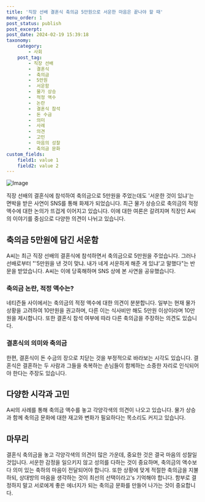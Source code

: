 ```yaml
---
title: '직장 선배 결혼식 축의금 5만원으로 서운한 마음은 끝나야 할 때'
menu_order: 1
post_status: publish
post_excerpt: 
post_date: 2024-02-19 15:39:18
taxonomy:
    category:
        - 사회
    post_tag:
        - 직장 선배
        -  결혼식
        -  축의금
        -  5만원
        -  서운함
        -  물가 상승
        -  적정 액수
        -  논란
        -  결혼식 참석
        -  돈 수금
        -  의미
        -  사례
        -  의견
        -  고민
        -  마음의 성찰
        -  축의금 문화
custom_fields:
    field1: value 1
    field2: value 2
---
```


![Image](https://imgnews.pstatic.net/image/005/2024/02/19/2024021817190444652_1708244347_0019807729_20240219101001461.jpg?type=w647)

직장 선배의 결혼식에 참석하여 축의금으로 5만원을 주었는데도 '서운한 것이 있냐'는 면박을 받은 사연이 SNS를 통해 화제가 되었습니다. 최근 물가 상승으로 축의금의 적정 액수에 대한 논의가 뜨겁게 이어지고 있습니다. 이에 대한 여론은 갈려지며 직장인 A씨의 이야기를 중심으로 다양한 의견이 나뉘고 있습니다.
## 축의금 5만원에 담긴 서운함
A씨는 최근 직장 선배의 결혼식에 참석하면서 축의금으로 5만원을 주었습니다. 그러나 선배로부터 "'5만원을 낸 것이 맞냐. 내가 네게 서운하게 해준 게 있냐'고 말했다"는 반문을 받았습니다. A씨는 이에 당혹해하며 SNS 상에 본 사연을 공유했습니다.
### 축의금 논란, 적정 액수는?
네티즌들 사이에서는 축의금의 적정 액수에 대한 의견이 분분합니다. 일부는 현재 물가 상황을 고려하여 10만원을 권고하며, 다른 이는 식사비만 해도 5만원 이상이라며 10만원을 제시합니다. 또한 결혼식 참석 여부에 따라 다른 축의금을 주장하는 의견도 있습니다.
### 결혼식의 의미와 축의금
한편, 결혼식이 돈 수금의 장으로 치닫는 것을 부정적으로 바라보는 시각도 있습니다. 결혼식은 결혼하는 두 사람과 그들을 축복하는 손님들이 함께하는 소중한 자리로 인식되어야 한다는 주장도 있습니다.
## 다양한 시각과 고민
A씨의 사례를 통해 축의금 액수를 놓고 각양각색의 의견이 나오고 있습니다. 물가 상승과 함께 축의금 문화에 대한 재고와 변화가 필요하다는 목소리도 커지고 있습니다.
## 마무리
결혼식 축의금을 놓고 각양각색의 의견이 많은 가운데, 중요한 것은 결국 마음의 성찰일 것입니다. 서운한 감정을 일으키지 않고 성의를 다하는 것이 중요하며, 축의금의 액수보다 의미 있는 축하의 마음이 전달되어야 합니다. 또한 상황에 맞게 적절한 축의금을 지불하되, 상대방의 마음을 생각하는 것이 최선의 선택이라고's 기억해야 합니다. 함부로 결정하지 말고 서로에게 좋은 에너지가 되는 축의금 문화를 만들어 나가는 것이 중요합니다.
